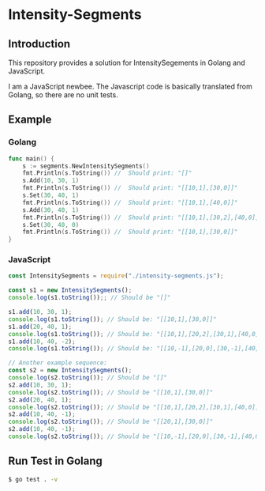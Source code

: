 # Intensity-Segments
## Introduction
This repository provides a solution for IntensitySegements in Golang and JavaScript.

I am a JavaScript newbee. The Javascript code is basically translated from Golang, so there are no unit tests.
## Example
### Golang
```go
func main() {
    s := segments.NewIntensitySegments()
    fmt.Println(s.ToString()) //  Should print: "[]"
    s.Add(10, 30, 1)
    fmt.Println(s.ToString()) //  Should print: "[[10,1],[30,0]]"
    s.Set(30, 40, 1)
    fmt.Println(s.ToString()) //  Should print: "[[10,1],[40,0]]"
    s.Add(30, 40, 1)
    fmt.Println(s.ToString()) //  Should print: "[[10,1],[30,2],[40,0]]"
    s.Set(30, 40, 0)
    fmt.Println(s.ToString()) //  Should print: "[[10,1],[30,0]]"
}
```
### JavaScript
```javascript
const IntensitySegments = require("./intensity-segments.js");

const s1 = new IntensitySegments();
console.log(s1.toString());; // Should be "[]"

s1.add(10, 30, 1);
console.log(s1.toString()); // Should be: "[[10,1],[30,0]]"
s1.add(20, 40, 1);
console.log(s1.toString()); // Should be: "[[10,1],[20,2],[30,1],[40,0]]"
s1.add(10, 40, -2);
console.log(s1.toString()); // Should be: "[[10,-1],[20,0],[30,-1],[40,0]]"

// Another example sequence:
const s2 = new IntensitySegments();
console.log(s2.toString()); // Should be "[]"
s2.add(10, 30, 1);
console.log(s2.toString()); // Should be "[[10,1],[30,0]]"
s2.add(20, 40, 1);
console.log(s2.toString()); // Should be "[[10,1],[20,2],[30,1],[40,0]]"
s2.add(10, 40, -1);
console.log(s2.toString()); // Should be "[[20,1],[30,0]]"
s2.add(10, 40, -1);
console.log(s2.toString()); // Should be "[[10,-1],[20,0],[30,-1],[40,0]]"
```
## Run Test in Golang
```bash
$ go test . -v
```